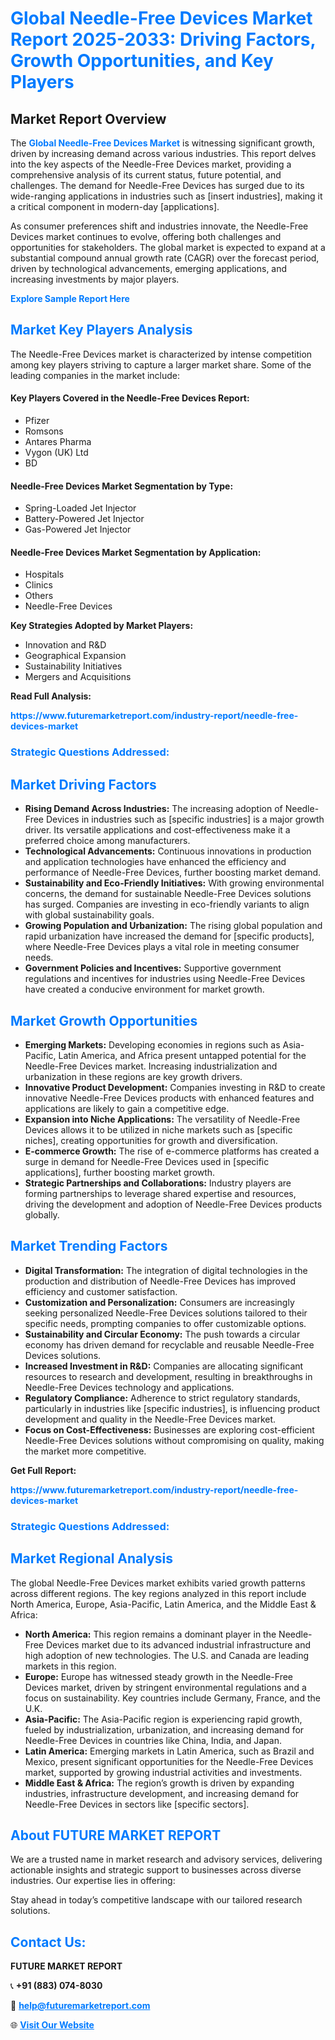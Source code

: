 <h1 style="color: #007BFF;">Global Needle-Free Devices Market Report 2025-2033: Driving Factors, Growth Opportunities, and Key Players</h1>

<section id="overview">
<h2>Market Report Overview</h2>
<p>The <a href="https://www.futuremarketreport.com/industry-report/needle-free-devices-market" style="color: #007BFF; text-decoration: none;"><strong>Global Needle-Free Devices Market</strong></a> is witnessing significant growth, driven by increasing demand across various industries. This report delves into the key aspects of the Needle-Free Devices market, providing a comprehensive analysis of its current status, future potential, and challenges. The demand for Needle-Free Devices has surged due to its wide-ranging applications in industries such as [insert industries], making it a critical component in modern-day [applications].</p>
<p>As consumer preferences shift and industries innovate, the Needle-Free Devices market continues to evolve, offering both challenges and opportunities for stakeholders. The global market is expected to expand at a substantial compound annual growth rate (CAGR) over the forecast period, driven by technological advancements, emerging applications, and increasing investments by major players.</p>
</section>

<section id="overview">
<p><a href="https://www.futuremarketreport.com/request-sample/reportId=122526" style="color: #007BFF; text-decoration: none;"><strong>Explore Sample Report Here</strong></a></p>
</section>

<section id="key-players">
<h2 style="color: #007BFF;">Market Key Players Analysis</h2>
<p>The Needle-Free Devices market is characterized by intense competition among key players striving to capture a larger market share. Some of the leading companies in the market include:</p>
<h4>Key Players Covered in the Needle-Free Devices Report:</h4>
<ul><li>Pfizer</li><li>Romsons</li><li>Antares Pharma</li><li>Vygon (UK) Ltd</li><li>BD</li></ul>
<h4>Needle-Free Devices Market Segmentation by Type:</h4>
<ul><li>Spring-Loaded Jet Injector</li><li>Battery-Powered Jet Injector</li><li>Gas-Powered Jet Injector</li></ul>

<h4>Needle-Free Devices Market Segmentation by Application:</h4>
<ul><li>Hospitals</li><li>Clinics</li><li>Others</li><li>Needle-Free Devices</li></ul>
<p><strong>Key Strategies Adopted by Market Players:</strong></p>
<ul>
<li>Innovation and R&D</li>
<li>Geographical Expansion</li>
<li>Sustainability Initiatives</li>
<li>Mergers and Acquisitions</li>
</ul>
</section>

<section>
<p><strong>Read Full Analysis: </strong></p><a href="https://www.futuremarketreport.com/industry-report/needle-free-devices-market" style="color: #007BFF; text-decoration: none;"><strong>https://www.futuremarketreport.com/industry-report/needle-free-devices-market</strong></a>
<h3 style="color: #007BFF;">Strategic Questions Addressed:</h3>
</section>

<section id="driving-factors">
<h2 style="color: #007BFF;">Market Driving Factors</h2>
<ul>
<li><strong>Rising Demand Across Industries:</strong> The increasing adoption of Needle-Free Devices in industries such as [specific industries] is a major growth driver. Its versatile applications and cost-effectiveness make it a preferred choice among manufacturers.</li>
<li><strong>Technological Advancements:</strong> Continuous innovations in production and application technologies have enhanced the efficiency and performance of Needle-Free Devices, further boosting market demand.</li>
<li><strong>Sustainability and Eco-Friendly Initiatives:</strong> With growing environmental concerns, the demand for sustainable Needle-Free Devices solutions has surged. Companies are investing in eco-friendly variants to align with global sustainability goals.</li>
<li><strong>Growing Population and Urbanization:</strong> The rising global population and rapid urbanization have increased the demand for [specific products], where Needle-Free Devices plays a vital role in meeting consumer needs.</li>
<li><strong>Government Policies and Incentives:</strong> Supportive government regulations and incentives for industries using Needle-Free Devices have created a conducive environment for market growth.</li>
</ul>
</section>

<section id="growth-opportunities">
<h2 style="color: #007BFF;">Market Growth Opportunities</h2>
<ul>
<li><strong>Emerging Markets:</strong> Developing economies in regions such as Asia-Pacific, Latin America, and Africa present untapped potential for the Needle-Free Devices market. Increasing industrialization and urbanization in these regions are key growth drivers.</li>
<li><strong>Innovative Product Development:</strong> Companies investing in R&D to create innovative Needle-Free Devices products with enhanced features and applications are likely to gain a competitive edge.</li>
<li><strong>Expansion into Niche Applications:</strong> The versatility of Needle-Free Devices allows it to be utilized in niche markets such as [specific niches], creating opportunities for growth and diversification.</li>
<li><strong>E-commerce Growth:</strong> The rise of e-commerce platforms has created a surge in demand for Needle-Free Devices used in [specific applications], further boosting market growth.</li>
<li><strong>Strategic Partnerships and Collaborations:</strong> Industry players are forming partnerships to leverage shared expertise and resources, driving the development and adoption of Needle-Free Devices products globally.</li>
</ul>
</section>

<section id="trending-factors">
<h2 style="color: #007BFF;">Market Trending Factors</h2>
<ul>
<li><strong>Digital Transformation:</strong> The integration of digital technologies in the production and distribution of Needle-Free Devices has improved efficiency and customer satisfaction.</li>
<li><strong>Customization and Personalization:</strong> Consumers are increasingly seeking personalized Needle-Free Devices solutions tailored to their specific needs, prompting companies to offer customizable options.</li>
<li><strong>Sustainability and Circular Economy:</strong> The push towards a circular economy has driven demand for recyclable and reusable Needle-Free Devices solutions.</li>
<li><strong>Increased Investment in R&D:</strong> Companies are allocating significant resources to research and development, resulting in breakthroughs in Needle-Free Devices technology and applications.</li>
<li><strong>Regulatory Compliance:</strong> Adherence to strict regulatory standards, particularly in industries like [specific industries], is influencing product development and quality in the Needle-Free Devices market.</li>
<li><strong>Focus on Cost-Effectiveness:</strong> Businesses are exploring cost-efficient Needle-Free Devices solutions without compromising on quality, making the market more competitive.</li>
</ul>
</section>

<section>
<p><strong>Get Full Report: </strong></p><a href="https://www.futuremarketreport.com/industry-report/needle-free-devices-market" style="color: #007BFF; text-decoration: none;"><strong>https://www.futuremarketreport.com/industry-report/needle-free-devices-market</strong></a>
<h3 style="color: #007BFF;">Strategic Questions Addressed:</h3>
</section>


<section id="regional-analysis">
<h2 style="color: #007BFF;">Market Regional Analysis</h2>
<p>The global Needle-Free Devices market exhibits varied growth patterns across different regions. The key regions analyzed in this report include North America, Europe, Asia-Pacific, Latin America, and the Middle East & Africa:</p>
<ul>
<li><strong>North America:</strong> This region remains a dominant player in the Needle-Free Devices market due to its advanced industrial infrastructure and high adoption of new technologies. The U.S. and Canada are leading markets in this region.</li>
<li><strong>Europe:</strong> Europe has witnessed steady growth in the Needle-Free Devices market, driven by stringent environmental regulations and a focus on sustainability. Key countries include Germany, France, and the U.K.</li>
<li><strong>Asia-Pacific:</strong> The Asia-Pacific region is experiencing rapid growth, fueled by industrialization, urbanization, and increasing demand for Needle-Free Devices in countries like China, India, and Japan.</li>
<li><strong>Latin America:</strong> Emerging markets in Latin America, such as Brazil and Mexico, present significant opportunities for the Needle-Free Devices market, supported by growing industrial activities and investments.</li>
<li><strong>Middle East & Africa:</strong> The region’s growth is driven by expanding industries, infrastructure development, and increasing demand for Needle-Free Devices in sectors like [specific sectors].</li>
</ul>
</section>

<footer>
<h2 style="color: #007BFF;">About FUTURE MARKET REPORT</h2>
<p>We are a trusted name in market research and advisory services, delivering actionable insights and strategic support to businesses across diverse industries. Our expertise lies in offering:</p>

<p>Stay ahead in today’s competitive landscape with our tailored research solutions.</p>

<h2 style="color: #007BFF;">Contact Us:</h2>
<p><strong>FUTURE MARKET REPORT</strong></p>
<p>📞 <strong>+91 (883) 074-8030</strong></p>
<p>📧 <strong><a href="mailto:help@futuremarketreport.com" style="color: #007BFF;">help@futuremarketreport.com</a></strong></p>
<p>🌐 <strong><a href="https://www.futuremarketreport.com/" style="color: #007BFF;">Visit Our Website</a></strong></p>
</footer>